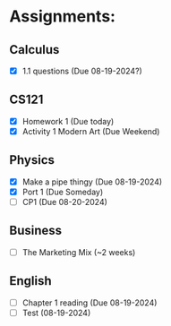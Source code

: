 # Assignments:
## Calculus
- [x] 1.1 questions (Due 08-19-2024?)
## CS121
- [x] Homework 1 (Due today)
- [x] Activity 1 Modern Art (Due Weekend)
## Physics
- [x] Make a pipe thingy (Due 08-19-2024)
- [x] Port 1 (Due Someday)
- [ ] CP1 (Due 08-20-2024)
## Business
- [ ] The Marketing Mix (~2 weeks)
## English
- [ ] Chapter 1 reading (Due 08-19-2024)
- [ ] Test (08-19-2024)